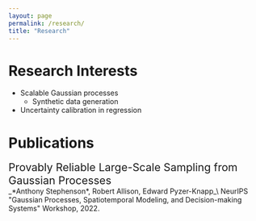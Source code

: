 ```yaml
---
layout: page
permalink: /research/
title: "Research"
---
```


<!-- <style>
ul {
   list-style: none;
   margin-left: 0;
   padding-left: 1em;
   text-indent: -1em;
}
   <\style> -->

# Research Interests

* Scalable Gaussian processes
  - Synthetic data generation
* Uncertainty calibration in regression

# Publications

  <li style="font-size: 16pt; list-style: none;"> Provably Reliable Large-Scale Sampling from Gaussian Processes </li>
_*Anthony Stephenson*, Robert Allison, Edward Pyzer-Knapp_\
  NeurIPS "Gaussian Processes, Spatiotemporal Modeling, and Decision-making Systems" Workshop, 2022.

 
